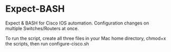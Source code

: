 Expect-BASH
===========

Expect &amp; BASH for Cisco IOS automation. Configuration changes on multiple Switches/Routers at once.



To run the script, create all three files in your Mac home directory, chmod+x the scripts, then run configure-cisco.sh
